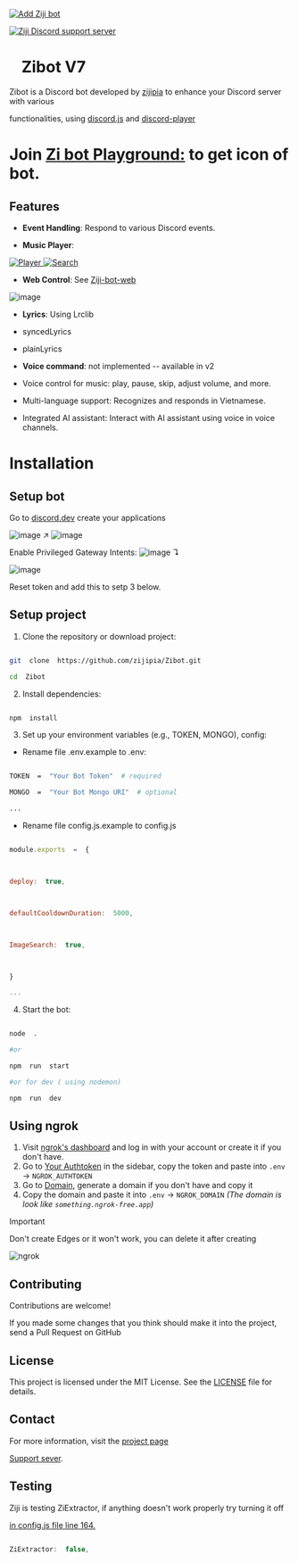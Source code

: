 <p align="center">

<a  href="https://discord.com/oauth2/authorize?client_id=1005716197259612193"><img  src="https://img.shields.io/badge/ADD_Bot-Ziji_Bot?style=for-the-badge&label=Ziji%20Bot&color=%237289DA"  alt="Add Ziji bot"></a>

<a  href="https://discord.gg/zaskhD7PTW"><img  src="https://img.shields.io/discord/1007597270704869387?style=for-the-badge&color=%237289DA"  alt="Ziji Discord support server"></a>

</p>

# [<img src="https://raw.githubusercontent.com/zijipia/zijipia/main/Assets/ZijiAvt.gif" width="15"/>](./) Zibot V7

Zibot is a Discord bot developed by [zijipia](https://github.com/zijipia) to enhance your Discord server with various

functionalities, using [discord.js](https://discord.js.org/) and [discord-player](https://discord-player.js.org/)

# Join [Zi bot Playground:](https://discord.gg/32GkbyXtbA) to get icon of bot.

## Features

- **Event Handling**: Respond to various Discord events.

- **Music Player**:

<p>

<div  class="image">

<a  href="./"  data-sub-html="Description">

<img  alt="Player"  src="https://raw.githubusercontent.com/zijipia/zijipia/Ziji-Discord-Bot-Image/Assets/Player.png"  />

<img  alt="Search"  src="https://github.com/zijipia/zijipia/blob/Ziji-Discord-Bot-Image/Assets/search.png"  />

</a>

</div>

</p>

- **Web Control**: See [Ziji-bot-web](https://github.com/zijipia/Ziji-bot-web)

![image](https://github.com/user-attachments/assets/b2ee308e-2f46-4c20-86a6-c7f95108a86b)

- **Lyrics**: Using Lrclib

- syncedLyrics

- plainLyrics

- **Voice command**: not implemented -- available in v2

- Voice control for music: play, pause, skip, adjust volume, and more.

- Multi-language support: Recognizes and responds in Vietnamese.

- Integrated AI assistant: Interact with AI assistant using voice in voice channels.

# Installation
## Setup bot
Go to [discord.dev](https://discord.dev/) create your applications

![image](https://github.com/user-attachments/assets/6f846a76-eb0c-4bdd-bda2-b23e0390f782) ↗ ![image](https://github.com/user-attachments/assets/c1498103-e22e-43d2-b4d0-bf19de872a5d)


Enable Privileged Gateway Intents:
![image](https://github.com/user-attachments/assets/e4212b5d-6932-4160-831e-e30b212db3da) ↴

![image](https://github.com/user-attachments/assets/17cf92bf-76d4-43e0-8cb0-ff901f9e8f78)

Reset token and add this to setp 3 below.

## Setup project
1. Clone the repository or download project:

```bash

git  clone  https://github.com/zijipia/Zibot.git

cd  Zibot

```

2. Install dependencies:

```bash

npm  install

```

3. Set up your environment variables (e.g., TOKEN, MONGO), config:

- Rename file .env.example to .env:

```bash

TOKEN  =  "Your Bot Token"  # required

MONGO  =  "Your Bot Mongo URI"  # optional

...

```

- Rename file config.js.example to config.js

```js

module.exports  =  {



deploy:  true,



defaultCooldownDuration:  5000,



ImageSearch:  true,



}

...

```

4. Start the bot:

```bash

node  .

#or

npm  run  start

#or for dev ( using nodemon)

npm  run  dev

```

## Using ngrok

1. Visit [ngrok's dashboard](https://dashboard.ngrok.com) and log in with your account or create it if you don't have.
2. Go to [Your Authtoken](https://dashboard.ngrok.com/get-started/your-authtoken) in the sidebar, copy the token and paste into
   `.env` -> `NGROK_AUTHTOKEN`
3. Go to [Domain](https://dashboard.ngrok.com/domains), generate a domain if you don't have and copy it
4. Copy the domain and paste it into `.env` -> `NGROK_DOMAIN` _(The domain is look like `something.ngrok-free.app`)_

> [!IMPORTANT]
> Don't create Edges or it won't work, you can delete it after creating

<img  alt="ngrok"  src="https://files.catbox.moe/dqc3z6.png"  />

## Contributing

Contributions are welcome!

If you made some changes that you think should make it into the project, send a Pull Request on GitHub

## License

This project is licensed under the MIT License. See the [LICENSE](./blob/main/LICENSE) file for details.

## Contact

For more information, visit the [project page](https://github.com/zijipia/Ziji-bot-discord)

[Support sever](https://discord.gg/GQyJkZDtdX).

## Testing

Ziji is testing ZiExtractor, if anything doesn't work properly try turning it off

[in config.js file line 164.](https://github.com/zijipia/Ziji-bot-discord/blob/main/config.js.example#L164)

```js

ZiExtractor:  false,

```
